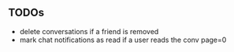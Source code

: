 ## TODOs

- delete conversations if a friend is removed
- mark chat notifications as read if a user reads the conv page=0
